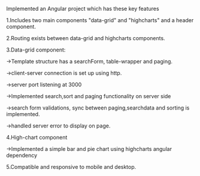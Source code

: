 

Implemented an Angular project which has these key features

1.Includes two main components "data-grid" and "highcharts" and a header component.

2.Routing exists between data-grid and highcharts components.

3.Data-grid component:

  ->Template structure has a searchForm, table-wrapper and paging.
  
  ->client-server connection is set up using http.
  
  ->server port listening at 3000
  
  ->Implemented search,sort and paging functionality on server side
  
  ->search form validations, sync between paging,searchdata and sorting is implemented.
  
  ->handled server error to display on page.
  
 4.High-chart component
 
   ->Implemented a simple bar and pie chart using highcharts angular dependency
  
 5.Compatible and responsive to mobile and desktop.
 
 
